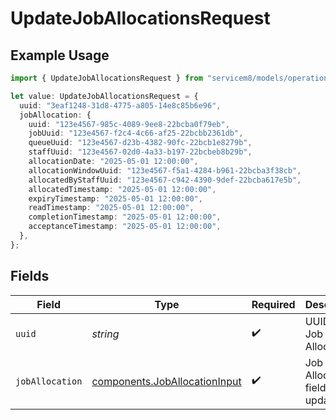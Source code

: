 # UpdateJobAllocationsRequest

## Example Usage

```typescript
import { UpdateJobAllocationsRequest } from "servicem8/models/operations";

let value: UpdateJobAllocationsRequest = {
  uuid: "3eaf1248-31d8-4775-a805-14e8c85b6e96",
  jobAllocation: {
    uuid: "123e4567-985c-4089-9ee8-22bcba0f79eb",
    jobUuid: "123e4567-f2c4-4c66-af25-22bcbb2361db",
    queueUuid: "123e4567-d23b-4382-90fc-22bcb1e8279b",
    staffUuid: "123e4567-02d0-4a33-b197-22bcbeb8b29b",
    allocationDate: "2025-05-01 12:00:00",
    allocationWindowUuid: "123e4567-f5a1-4284-b961-22bcba3f38cb",
    allocatedByStaffUuid: "123e4567-c942-4390-9def-22bcba617e5b",
    allocatedTimestamp: "2025-05-01 12:00:00",
    expiryTimestamp: "2025-05-01 12:00:00",
    readTimestamp: "2025-05-01 12:00:00",
    completionTimestamp: "2025-05-01 12:00:00",
    acceptanceTimestamp: "2025-05-01 12:00:00",
  },
};
```

## Fields

| Field                                                                          | Type                                                                           | Required                                                                       | Description                                                                    |
| ------------------------------------------------------------------------------ | ------------------------------------------------------------------------------ | ------------------------------------------------------------------------------ | ------------------------------------------------------------------------------ |
| `uuid`                                                                         | *string*                                                                       | :heavy_check_mark:                                                             | UUID of the Job Allocation                                                     |
| `jobAllocation`                                                                | [components.JobAllocationInput](../../models/components/joballocationinput.md) | :heavy_check_mark:                                                             | Job Allocation fields to update                                                |